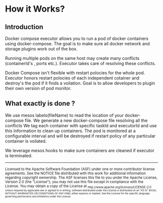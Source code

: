 # How it Works?

## Introduction

Docker compose executor allows you to run a pod of docker containers using docker-compose.
The goal is to make sure all docker network and storage plugins work out of the box.

Running multiple pods on the same host may create many conflicts (containerId's , ports etc.). Executor takes care of resolving these conflicts.

Docker Compose isn't flexible with restart polocies for the whole pod. Executor honors restart polocies of each independent cotainer and destroy's the pod if it finds a voilation. Goal is to allow developers to plugin their own version of pod monitor.

## What exactly is done ?

We use mesos labels(fileName) to read the location of your docker-compose file.
We generate a new docker-compose file resolving all the conflicts
We tag each container with specific taskId and executorId and use this information to clean up containers.
The pod is monitored at a configurable interval and will be destroyed if restart policy of any particular container is voilated.

We leverage mesos hooks to make sure containers are cleaned if executor is terminated.


---
<sub>
Licensed to the Apache Software Foundation (ASF) under one
or more contributor license agreements.  See the NOTICE file
distributed with this work for additional information
regarding copyright ownership.  The ASF licenses this file
to you under the Apache License, Version 2.0 (the
"License"); you may not use this file except in compliance
with the License.  You may obtain a copy of the License at

<sub>
  http://www.apache.org/licenses/LICENSE-2.0

<sub>
Unless required by applicable law or agreed to in writing,
software distributed under the License is distributed on an
"AS IS" BASIS, WITHOUT WARRANTIES OR CONDITIONS OF ANY
KIND, either express or implied.  See the License for the
specific language governing permissions and limitations
under the License.



